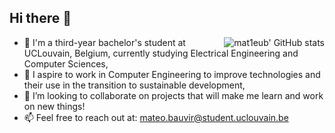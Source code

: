 ## Hi there 👋
<img alt="mat1eub' GitHub stats" align="right" src="https://github-readme-stats.vercel.app/api?username=mat1eub&theme=gruvbox_light&show_icons=true">

- 🌱 I'm a third-year bachelor's student at UCLouvain, Belgium, currently studying Electrical Engineering and Computer Sciences,
- 🔬 I aspire to work in Computer Engineering to improve technologies and their use in the transition to sustainable development,
- 👯 I’m looking to collaborate on projects that will make me learn and work on new things!
- 📫 Feel free to reach out at: mateo.bauvir@student.uclouvain.be
